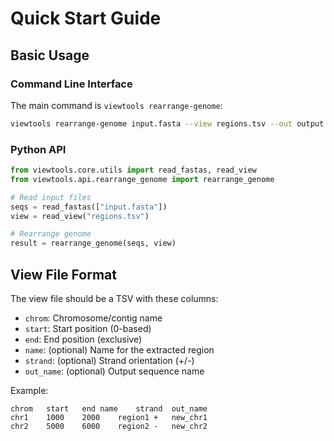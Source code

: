 # Quick Start Guide

## Basic Usage

### Command Line Interface

The main command is `viewtools rearrange-genome`:

```bash
viewtools rearrange-genome input.fasta --view regions.tsv --out output.fasta
```

### Python API

```python
from viewtools.core.utils import read_fastas, read_view
from viewtools.api.rearrange_genome import rearrange_genome

# Read input files
seqs = read_fastas(["input.fasta"])
view = read_view("regions.tsv")

# Rearrange genome
result = rearrange_genome(seqs, view)
```

## View File Format

The view file should be a TSV with these columns:

- `chrom`: Chromosome/contig name
- `start`: Start position (0-based)
- `end`: End position (exclusive)
- `name`: (optional) Name for the extracted region
- `strand`: (optional) Strand orientation (+/-)
- `out_name`: (optional) Output sequence name

Example:

```
chrom	start	end	name	strand	out_name
chr1	1000	2000	region1	+	new_chr1
chr2	5000	6000	region2	-	new_chr2
```

